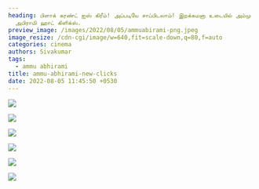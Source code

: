 ```yaml
---
heading: பிளாக் கரண்ட் ஐஸ் கிரீம்! அப்படியே சாப்பிடலாம்! இறக்கமனா உடையில் அம்மு
  அபிராமி ஹாட் கிளிக்ஸ்.
preview_image: /images/2022/08/05/ammuabirami-png.jpeg
image_resize: /cdn-cgi/image/w=640,fit=scale-down,q=80,f=auto
categories: cinema
authors: Sivakumar
tags:
  - ammu abhirami
title: ammu-abhirami-new-clicks
date: 2022-08-05 11:45:50 +0530
---
```

![](/images/2022/08/05/ammu-abhirami66-png.jpeg)

![](/images/2022/08/05/ammu-abhirami8-png.jpeg)

![](/images/2022/08/05/ammu-abhirami-png.jpeg)

![](/images/2022/08/05/ammu-abhirami4-png.jpeg)

![](/images/2022/08/05/ammu-abhirami2-png.jpeg)

![](/images/2022/08/05/ammu-abhirami8-1--png.jpeg)